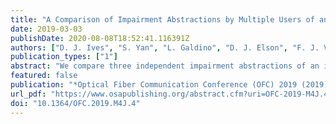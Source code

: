 ```yaml
---
title: "A Comparison of Impairment Abstractions by Multiple Users of an Installed Fiber Infrastructure"
date: 2019-03-03
publishDate: 2020-08-08T18:52:41.116391Z
authors: ["D. J. Ives", "S. Yan", "L. Galdino", "D. J. Elson", "F. J. Vaquero-Caballero", "G. Saavedra", "R. Wang", "D. Lavery", "R. Nejabati", "P. Bayvel", "D. Simeonidou", "S. J. Savory"]
publication_types: ["1"]
abstract: "We compare three independent impairment abstractions of an installed fibre infrastructure. Abstractions agreed to within 1.3dB despite being obtained from different nodes using different terminal equipment. Validation using a DWDM virtual topology was within 1.4dB."
featured: false
publication: "*Optical Fiber Communication Conference (OFC) 2019 (2019), Paper M4J.4*"
url_pdf: "https://www.osapublishing.org/abstract.cfm?uri=OFC-2019-M4J.4"
doi: "10.1364/OFC.2019.M4J.4"
---
```


